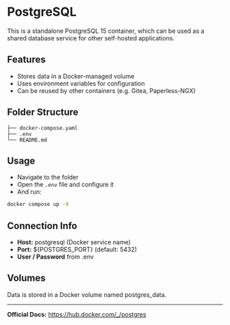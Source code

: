 # PostgreSQL

This is a standalone PostgreSQL 15 container, which can be used as a shared database service for other self-hosted applications.

## Features

- Stores data in a Docker-managed volume
- Uses environment variables for configuration
- Can be reused by other containers (e.g. Gitea, Paperless-NGX)

## Folder Structure

```plaintext
├── docker-compose.yaml
├── .env
└── README.md
```

## Usage

- Navigate to the folder
- Open the `.env` file and configure it
- And run:

```bash
docker compose up -d
```

## Connection Info

- **Host:** postgresql (Docker service name)
- **Port:** ${POSTGRES_PORT} (default: 5432)
- **User / Password** from .env

## Volumes

Data is stored in a Docker volume named postgres_data.

---

**Official Docs:** <https://hub.docker.com/_/postgres>
